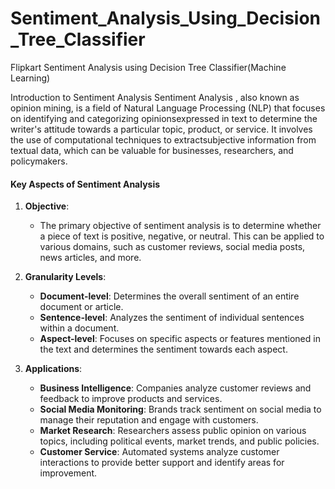 # Sentiment_Analysis_Using_Decision_Tree_Classifier
Flipkart Sentiment Analysis using Decision Tree Classifier(Machine Learning)

Introduction to Sentiment Analysis
Sentiment Analysis , also known as opinion mining, is a field of Natural Language Processing (NLP) that focuses on identifying and categorizing opinionsexpressed in text to determine the writer's attitude towards a particular topic, product, or service. It involves the use of computational techniques to extractsubjective information from textual data, which can be valuable for businesses, researchers, and policymakers.

#### Key Aspects of Sentiment Analysis

1. **Objective**: 
    - The primary objective of sentiment analysis is to determine whether a piece of text is positive, negative, or neutral. This can be applied to various domains, such as customer reviews, social media posts, news articles, and more.


2. **Granularity Levels**:
   - **Document-level**: Determines the overall sentiment of an entire document or article.
   - **Sentence-level**: Analyzes the sentiment of individual sentences within a document.
   - **Aspect-level**: Focuses on specific aspects or features mentioned in the text and determines the sentiment towards each aspect.


4. **Applications**:
   - **Business Intelligence**: Companies analyze customer reviews and feedback to improve products and services.
   - **Social Media Monitoring**: Brands track sentiment on social media to manage their reputation and engage with customers.
   - **Market Research**: Researchers assess public opinion on various topics, including political events, market trends, and public policies.
   - **Customer Service**: Automated systems analyze customer interactions to provide better support and identify areas for improvement.

